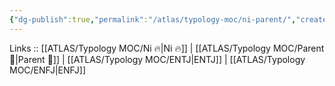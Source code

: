 ```yaml
---
{"dg-publish":true,"permalink":"/atlas/typology-moc/ni-parent/","created":"","updated":""}
---
```


Links :: [[ATLAS/Typology MOC/Ni 🔥\|Ni 🔥]] | [[ATLAS/Typology MOC/Parent 🤨\|Parent 🤨]] | [[ATLAS/Typology MOC/ENTJ\|ENTJ]] | [[ATLAS/Typology MOC/ENFJ\|ENFJ]]
